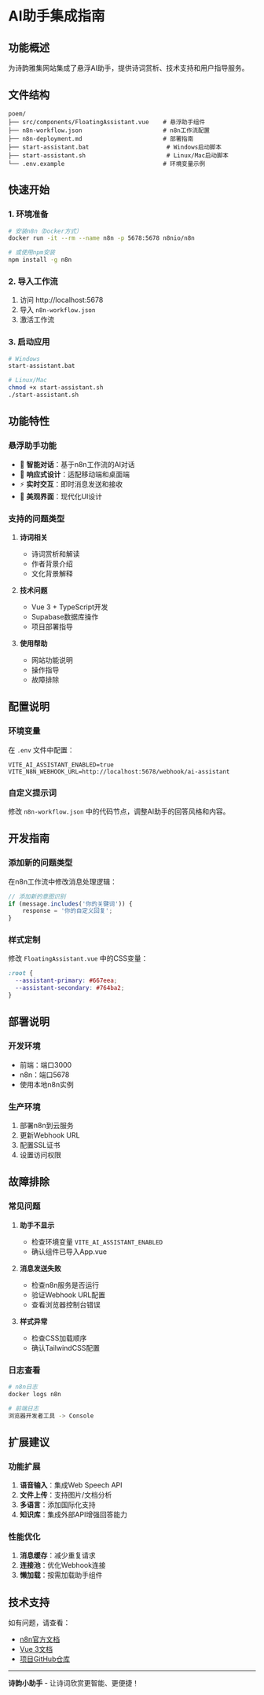 # AI助手集成指南

## 功能概述
为诗韵雅集网站集成了悬浮AI助手，提供诗词赏析、技术支持和用户指导服务。

## 文件结构
```
poem/
├── src/components/FloatingAssistant.vue    # 悬浮助手组件
├── n8n-workflow.json                       # n8n工作流配置
├── n8n-deployment.md                       # 部署指南
├── start-assistant.bat                      # Windows启动脚本
├── start-assistant.sh                       # Linux/Mac启动脚本
└── .env.example                            # 环境变量示例
```

## 快速开始

### 1. 环境准备
```bash
# 安装n8n（Docker方式）
docker run -it --rm --name n8n -p 5678:5678 n8nio/n8n

# 或使用npm安装
npm install -g n8n
```

### 2. 导入工作流
1. 访问 http://localhost:5678
2. 导入 `n8n-workflow.json`
3. 激活工作流

### 3. 启动应用
```bash
# Windows
start-assistant.bat

# Linux/Mac
chmod +x start-assistant.sh
./start-assistant.sh
```

## 功能特性

### 悬浮助手功能
- 🤖 **智能对话**：基于n8n工作流的AI对话
- 📱 **响应式设计**：适配移动端和桌面端
- ⚡ **实时交互**：即时消息发送和接收
- 🎨 **美观界面**：现代化UI设计

### 支持的问题类型
1. **诗词相关**
   - 诗词赏析和解读
   - 作者背景介绍
   - 文化背景解释

2. **技术问题**
   - Vue 3 + TypeScript开发
   - Supabase数据库操作
   - 项目部署指导

3. **使用帮助**
   - 网站功能说明
   - 操作指导
   - 故障排除

## 配置说明

### 环境变量
在 `.env` 文件中配置：
```env
VITE_AI_ASSISTANT_ENABLED=true
VITE_N8N_WEBHOOK_URL=http://localhost:5678/webhook/ai-assistant
```

### 自定义提示词
修改 `n8n-workflow.json` 中的代码节点，调整AI助手的回答风格和内容。

## 开发指南

### 添加新的问题类型
在n8n工作流中修改消息处理逻辑：
```javascript
// 添加新的意图识别
if (message.includes('你的关键词')) {
    response = '你的自定义回复';
}
```

### 样式定制
修改 `FloatingAssistant.vue` 中的CSS变量：
```css
:root {
  --assistant-primary: #667eea;
  --assistant-secondary: #764ba2;
}
```

## 部署说明

### 开发环境
- 前端：端口3000
- n8n：端口5678
- 使用本地n8n实例

### 生产环境
1. 部署n8n到云服务
2. 更新Webhook URL
3. 配置SSL证书
4. 设置访问权限

## 故障排除

### 常见问题
1. **助手不显示**
   - 检查环境变量 `VITE_AI_ASSISTANT_ENABLED`
   - 确认组件已导入App.vue

2. **消息发送失败**
   - 检查n8n服务是否运行
   - 验证Webhook URL配置
   - 查看浏览器控制台错误

3. **样式异常**
   - 检查CSS加载顺序
   - 确认TailwindCSS配置

### 日志查看
```bash
# n8n日志
docker logs n8n

# 前端日志
浏览器开发者工具 -> Console
```

## 扩展建议

### 功能扩展
1. **语音输入**：集成Web Speech API
2. **文件上传**：支持图片/文档分析
3. **多语言**：添加国际化支持
4. **知识库**：集成外部API增强回答能力

### 性能优化
1. **消息缓存**：减少重复请求
2. **连接池**：优化Webhook连接
3. **懒加载**：按需加载助手组件

## 技术支持
如有问题，请查看：
- [n8n官方文档](https://docs.n8n.io/)
- [Vue 3文档](https://v3.vuejs.org/)
- [项目GitHub仓库](https://github.com/FFFausty/poem)

---

**诗韵小助手** - 让诗词欣赏更智能、更便捷！
